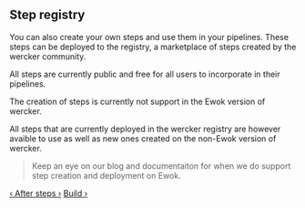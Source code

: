 ## Step registry

You can also create your own steps and use them in your pipelines. These
steps can be deployed to the registry, a marketplace of steps created by
the wercker community.

All steps are currently public and free for all users to incorporate in
their pipelines.

The creation of steps is currently not support in the Ewok version of
wercker.

All steps that are currently deployed in the wercker registry are
however avaible to use as well as new ones created on the non-Ewok
version of wercker.

> Keep an eye on our blog and documentaiton for when we do support step
creation and deployment on Ewok.

[&lsaquo; After steps &rsaquo;](/learn/steps/03_after-steps.html "nav previous steps")
[Build &rsaquo;](/learn/build/01_introduction.html "nav next build")
